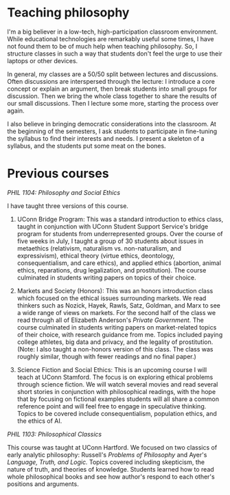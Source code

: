 Teaching philosophy
================================

I'm a big believer in a low-tech, high-participation classroom environment. While educational technologies are remarkably useful some times, I have not found them to be of much help when teaching philosophy. So, I structure classes in such a way that students don't feel the urge to use their laptops or other devices. 

In general, my classes are a 50/50 split between lectures and discussions. Often discussions are interspersed through the lecture: I introduce a core concept or explain an argument, then break students into small groups for discussion. Then we bring the whole class together to share the results of our small discussions. Then I lecture some more, starting the process over again. 

I also believe in bringing democratic considerations into the classroom. At the beginning of the semesters, I ask students to participate in fine-tuning the syllabus to find their interests and needs. I present a skeleton of a syllabus, and the students put some meat on the bones.

Previous courses
================================

*PHIL 1104: Philosophy and Social Ethics*

I have taught three versions of this course.

1.  UConn Bridge Program: This was a standard introduction to ethics class, taught in conjunction with UConn Student Support Service's bridge program for students from underrepresented groups. Over the course of five weeks in July, I taught a group of 30 students about issues in metaethics (relativism, naturalism vs. non-naturalism, and expressivism), ethical theory (virtue ethics, deontology, consequentialism, and care ethics), and applied ethics (abortion, animal ethics, reparations, drug legalization, and prostitution). The course culminated in students writing papers on topics of their choice. 

2.  Markets and Society (Honors): This was an honors introduction class which focused on the ethical issues surrounding markets. We read thinkers such as Nozick, Hayek, Rawls, Satz, Goldman, and Marx to see a wide range of views on markets. For the second half of the class we read through all of Elizabeth Anderson's *Private Government.* The course culminated in students writing papers on market-related topics of their choice, with research guidance from me. Topics included paying college athletes, big data and privacy, and the legality of prostitution. (Note: I also taught a non-honors version of this class. The class was roughly similar, though with fewer readings and no final paper.)

3. Science Fiction and Social Ethics: This is an upcoming course I will teach at UConn Stamford. The focus is on exploring ethical problems through science fiction. We will watch several movies and read several short stories in conjunction with philosophical readings, with the hope that by focusing on fictional examples students will all share a common reference point and will feel free to engage in speculative thinking. Topics to be covered include consequentialism, population ethics, and the ethics of AI.

*PHIL 1103: Philosophical Classics*

This course was taught at UConn Hartford. We focused on two classics of early analytic philosophy: Russell's *Problems of Philosophy* and Ayer's *Language, Truth, and Logic.* Topics covered including skepticism, the nature of truth, and theories of knowledge. Students learned how to read whole philosophical books and see how author's respond to each other's positions and arguments. 

